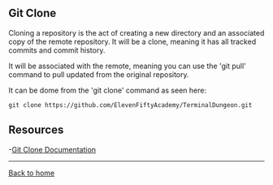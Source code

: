 ## Git Clone

Cloning a repository is the act of creating a new directory and an associated copy of the remote repository. It will be a clone, meaning it has all tracked commits and commit history.

It will be associated with the remote, meaning you can use the 'git pull' command to pull updated from the original repository.

It can be dome from the 'git clone' command as seen here:

```
git clone https://github.com/ElevenFiftyAcademy/TerminalDungeon.git
```

## Resources

-[Git Clone Documentation](https://git-scm.com/docs/git-clone)

---

[Back to home](../README.md)
